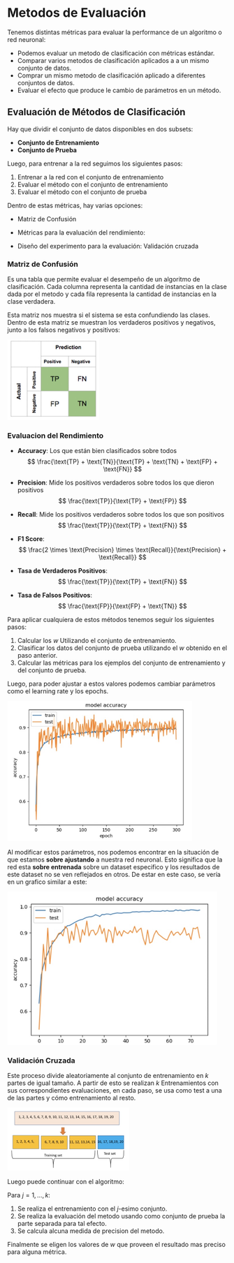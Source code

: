 # Metodos de Evaluación

Tenemos distintas métricas para evaluar la performance de un algoritmo o red neuronal:

- Podemos evaluar un metodo de clasificación con métricas estándar.
- Comparar varios metodos de clasificación aplicados a a un mismo conjunto de datos.
- Comprar un mismo metodo de clasificación aplicado a diferentes conjuntos de datos.
- Evaluar el efecto que produce le cambio de parámetros en un método.

## Evaluación de Métodos de Clasificación

Hay que dividir el conjunto de datos disponibles en dos subsets:

- **Conjunto de Entrenamiento**
- **Conjunto de Prueba**

Luego, para entrenar a la red seguimos los siguientes pasos:

1. Entrenar a la red con el conjunto de entrenamiento
2. Evaluar el método con el conjunto de entrenamiento
3. Evaluar el método con el conjunto de prueba

Dentro de estas métricas, hay varias opciones:

- Matriz de Confusión
- Métricas para la evaluación del rendimiento:

- Diseño del experimento para la evaluación: Validación cruzada


### Matriz de Confusión

Es una tabla que permite evaluar el desempeño de un algoritmo de clasificación. Cada columna representa la cantidad de instancias en la clase dada por el metodo y cada fila representa la cantidad de instancias en la clase verdadera.

Esta matriz nos muestra si el sistema se esta confundiendo las clases. Dentro de esta matriz se muestran los verdaderos positivos y negativos, junto a los falsos negativos y positivos:

<img src="Resources/08 - Metodos de Evaluacion/Screen Shot 2022-04-26 at 09.56.23.jpg" alt="Screen Shot 2022-04-26 at 09.56.23" style="zoom:50%;" />

### Evaluacion del Rendimiento

- **Accuracy**: Los que están bien clasificados sobre todos
  $$
  \frac{\text{TP} + \text{TN}}{\text{TP} + \text{TN} + \text{FP} + \text{FN}}
  $$

- **Precision**: Mide los positivos verdaderos sobre todos los que dieron positivos
  $$
  \frac{\text{TP}}{\text{TP} + \text{FP}}
  $$

- **Recall**: Mide los positivos verdaderos sobre todos los que son positivos
  $$
  \frac{\text{TP}}{\text{TP} + \text{FN}}
  $$

- **F1 Score**: 
  $$
  \frac{2 \times \text{Precision} \times \text{Recall}}{\text{Precision} + \text{Recall}}
  $$

- **Tasa de Verdaderos Positivos**:
  $$
  \frac{\text{TP}}{\text{TP} + \text{FN}}
  $$

- **Tasa de Falsos Positivos**:
  $$
  \frac{\text{FP}}{\text{FP} + \text{TN}}
  $$

Para aplicar cualquiera de estos métodos tenemos seguir los siguientes pasos:

1. Calcular los $w$ Utilizando el conjunto de entrenamiento.
2. Clasificar los datos del conjunto de prueba utilizando el $w$ obtenido en el paso anterior.
3. Calcular las métricas para los ejemplos del conjunto de entrenamiento y del conjunto de prueba.

Luego, para poder ajustar a estos valores podemos cambiar parámetros como el learning rate y los epochs.

<img src="Resources/08 - Metodos de Evaluacion/Screen Shot 2022-04-26 at 10.07.17.jpg" alt="Screen Shot 2022-04-26 at 10.07.17" style="zoom:67%;" />

Al modificar estos parámetros, nos podemos encontrar en la situación de que estamos **sobre ajustando** a nuestra red neuronal. Esto significa que la red esta **sobre entrenada** sobre un dataset especifico y los resultados de este dataset no se ven reflejados en otros. De estar en este caso, se vería en un grafico similar a este:

<img src="Resources/08 - Metodos de Evaluacion/Screen Shot 2022-04-26 at 10.11.41.jpg" alt="Screen Shot 2022-04-26 at 10.11.41" style="zoom:67%;" />

### Validación Cruzada

Este proceso divide aleatoriamente al conjunto de entrenamiento en $k$ partes de igual tamaño. A partir de esto se realizan $k$ Entrenamientos con sus correspondientes evaluaciones, en cada paso, se usa como test a una de las partes y cómo entrenamiento al resto.

<img src="Resources/08 - Metodos de Evaluacion/Screen Shot 2022-04-28 at 10.45.50.jpg" alt="Screen Shot 2022-04-28 at 10.45.50" style="zoom:50%;" />

Luego puede continuar con el algoritmo:

Para $j = 1,\dots,k:$

1. Se realiza el entrenamiento con el $j$-esimo conjunto.
2. Se realiza la evaluación del metodo usando como conjunto de prueba la parte separada para tal efecto.
3. Se calcula alcuna medida de precision del metodo.

Finalmente se eligen los valores de $w$ que proveen el resultado mas preciso para alguna métrica.

















